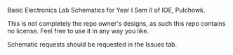 Basic Electronics Lab Schematics for Year I Sem II of IOE, Pulchowk.

This is not completely the repo owner's designs, as such this repo contains no license.
Feel free to use it in any way you like.

Schematic requests should be requested in the Issues tab.